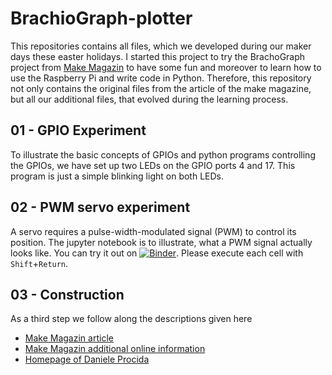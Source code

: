 # BrachioGraph-plotter

This repositories contains all files, which we developed during our maker days these easter holidays. I started this project to try the BrachoGraph project from [Make Magazin](http://make-magazin.de/x6n4) to have some fun and moreover to learn how to use the Raspberry Pi and write code in Python. Therefore, this repository not only contains the original files from the article of the make magazine, but all our additional files, that evolved during the learning process.

## 01 - GPIO Experiment

To illustrate the basic concepts of GPIOs and python programs controlling the GPIOs, we have set up two LEDs on the GPIO ports 4 and 17. This program is just a simple blinking light on both LEDs.

## 02 - PWM servo experiment

A servo requires a pulse-width-modulated signal (PWM) to control its position. The jupyter notebook is to illustrate, what a PWM signal actually looks like. You can try it out on [![Binder](https://mybinder.org/badge_logo.svg)](https://mybinder.org/v2/gh/andrebell/brachiograph.git/master?filepath=%2F02_pwm_servo_experiment%2Fpwm_demo.ipynb). Please execute each cell with `Shift`+`Return`.

## 03 - Construction

As a third step we follow along the descriptions given here

- [Make Magazin article](https://www.heise.de/select/make/2020/1/1583178299765746)
- [Make Magazin additional online information](https://www.heise.de/make/artikel/Der-einfachste-Plotter-der-Welt-4653323.html)
- [Homepage of Daniele Procida](https://www.brachiograph.art/)


